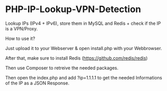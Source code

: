 # PHP-IP-Lookup-VPN-Detection
Lookup IPs (IPv4 + IPv6), store them in MySQL and Redis + check if the IP is a VPN/Proxy.

How to use it? 

Just upload it to your Webserver & open install.php with your Webbrowser.

After that, make sure to install Redis (https://github.com/redis/redis)

Then use Composer to retreive the needed packages.

Then open the index.php and add ?ip=1.1.1.1 to get the needed Informations of the IP as a JSON Response.
